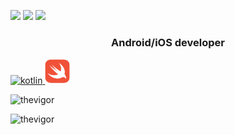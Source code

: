 [![](https://img.shields.io/static/v1?label=InAsyncTaskWeTrust&message=Memes&color=green)](https://t.me/android_mem)
[![](https://img.shields.io/static/v1?label=WeLoveAndroid&message=News&color=red)](https://t.me/we_love_android)
![](https://komarev.com/ghpvc/?username=thevigor&label=Profile%20views&color=0e75b6&style=flat)

<h3 align="center">Android/iOS developer</h3>

<p align="left"> <a href="https://kotlinlang.org" target="_blank" rel="noreferrer"> <img src="https://www.vectorlogo.zone/logos/kotlinlang/kotlinlang-icon.svg" alt="kotlin" width="40" height="40"/> </a> <a href="https://developer.apple.com/swift/" target="_blank" rel="noreferrer"> <img src="https://raw.githubusercontent.com/devicons/devicon/master/icons/swift/swift-original.svg" alt="swift" width="40" height="40"/> </a>   </p>

<p align="left"><img src="https://purenative-github-readme-stats.vercel.app/api/top-langs/?username=TheVigor&layout=compact&locale=en&exclude_repo=SvonlyFans,comixGAN" alt="thevigor" /></p>

<p align="left"><img src="https://purenative-github-readme-stats.vercel.app/api?username=TheVigor&count_private=true&show_icons=true&theme=dracula&locale=en" alt="thevigor" /></p>

